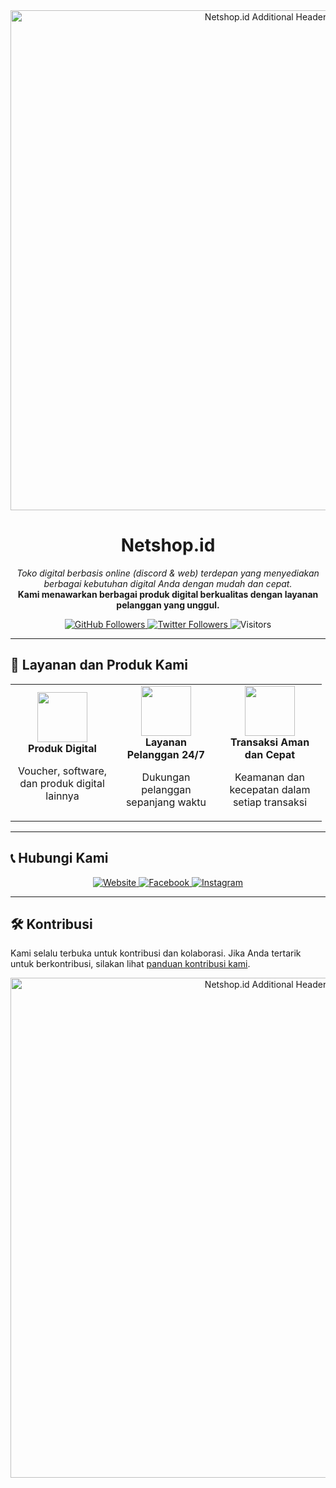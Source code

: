 <div align="center">
  <img src="https://media.discordapp.net/attachments/1262757756901920819/1263364799941836841/20240612_054044_0000.png?ex=6699f7a8&is=6698a628&hm=67639f389f58297ee11235ed2a3be63a7c62bf13acbf10162270842ff9307e92&" alt="Netshop.id Additional Header" width="800"/>
</div>

<h1 align="center">Netshop.id</h1>
<p align="center">
  <i>Toko digital berbasis online (discord & web) terdepan yang menyediakan berbagai kebutuhan digital Anda dengan mudah dan cepat.</i><br/>
  <b>Kami menawarkan berbagai produk digital berkualitas dengan layanan pelanggan yang unggul.</b>
</p>

<div align="center">
  <a href="https://github.com/netshop-id">
    <img src="https://img.shields.io/github/followers/netshop-id?label=Follow&style=social" alt="GitHub Followers"/>
  </a>
  <a href="https://twitter.com/netshop-id">
    <img src="https://img.shields.io/twitter/follow/netshop-id?label=Follow&style=social" alt="Twitter Followers"/>
  </a>
  <img src="https://visitor-badge.glitch.me/badge?page_id=netshop.id.visitor-badge" alt="Visitors"/>
</div>

---

## 🛒 Layanan dan Produk Kami
<div align="center">
  <table>
    <tr>
      <td align="center" width="150">
        <img src="https://img.icons8.com/fluency/96/000000/gift.png" width="80" height="80"/>
        <br/>
        <b>Produk Digital</b>
        <p>Voucher, software, dan produk digital lainnya</p>
      </td>
      <td align="center" width="150">
        <img src="https://img.icons8.com/color/96/clock--v2.png" width="80" height="80"/>
        <br/>
        <b>Layanan Pelanggan 24/7</b>
        <p>Dukungan pelanggan sepanjang waktu</p>
      </td>
      <td align="center" width="150">
        <img src="https://img.icons8.com/fluency/96/000000/lock.png" width="80" height="80"/>
        <br/>
        <b>Transaksi Aman dan Cepat</b>
        <p>Keamanan dan kecepatan dalam setiap transaksi</p>
      </td>
    </tr>
  </table>
</div>

---

## 📞 Hubungi Kami
<div align="center">
  <a href="https://netshop.id">
    <img src="https://img.shields.io/badge/Website-000000?style=for-the-badge&logo=About.me&logoColor=white" alt="Website"/>
  </a>
  <a href="https://facebook.com/netshop.id">
    <img src="https://img.shields.io/badge/Facebook-1877F2?style=for-the-badge&logo=facebook&logoColor=white" alt="Facebook"/>
  </a>
  <a href="https://instagram.com/netshop.id">
    <img src="https://img.shields.io/badge/Instagram-E4405F?style=for-the-badge&logo=instagram&logoColor=white" alt="Instagram"/>
  </a>
</div>

---

## 🛠️ Kontribusi
Kami selalu terbuka untuk kontribusi dan kolaborasi. Jika Anda tertarik untuk berkontribusi, silakan lihat [panduan kontribusi kami](https://github.com/netshop.id/CONTRIBUTING.md).

<div align="center">
  <img src="https://media.discordapp.net/attachments/1262757756901920819/1263364799941836841/20240612_054044_0000.png?ex=6699f7a8&is=6698a628&hm=67639f389f58297ee11235ed2a3be63a7c62bf13acbf10162270842ff9307e92&" alt="Netshop.id Additional Header" width="800"/>
</div>
